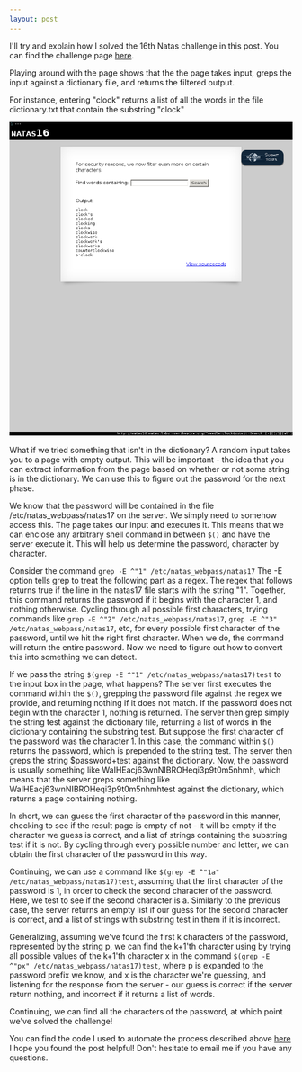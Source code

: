 ```yaml
---
layout: post
---
```


I'll try and explain how I solved the 16th Natas challenge in this post. You
can find the challenge page [here](http://natas16.natas.labs.overthewire.org).

Playing around with the page shows that the the page takes input, greps the
input against a dictionary file, and returns the filtered output.

For instance, entering "clock" returns a list of all the words in the file
dictionary.txt that contain the substring "clock"

![clock](/assets/clock.png)

What if we tried something that isn't in the dictionary? A random input
takes you to a page with empty output. This will be important - the idea
that you can extract information from the page based on whether or not some
string is in the dictionary. We can use this to figure out the password
for the next phase.

We know that the password will be contained in  the file /etc/natas_webpass/natas17
on the server. We simply need to somehow access this. The page takes our input
and executes it. This means that we can enclose any arbitrary shell command
in between `$()` and have the server execute it. This will help us determine the
password, character by character.

Consider the command `grep -E ^"1" /etc/natas_webpass/natas17`
The -E option tells grep to treat the following part as a regex. The regex that
follows returns true if the line in the natas17 file starts with the string "1".
Together, this command returns the password if it begins with the character 1,
and nothing otherwise. Cycling through all possible first characters, trying
commands like `grep -E ^"2" /etc/natas_webpass/natas17`, 
`grep -E ^"3" /etc/natas_webpass/natas17`, etc, for every possible first
character of the password, until we hit the right first character. When we do,
the command will return the entire password. Now we need to figure out how to
convert this into something we can detect.

If we pass the string `$(grep -E ^"1" /etc/natas_webpass/natas17)test` to the
input box in the page, what happens?
The server first  executes the command within the `$()`, grepping the password
file against the regex we provide, and returning nothing if it does not match.
If the password does not begin with the character 1, nothing is returned. The
server then grep simply the string test against the dictionary file, returning
a list of words in the dictionary containing the substring test.
But suppose the first character of the password was the character 1. In this
case, the command within `$()` returns the password, which is prepended to the
string test. The server then greps the string $password+test against the
dictionary. Now, the password is usually something like WaIHEacj63wnNIBROHeqi3p9t0m5nhmh,
which means that the server greps something like WaIHEacj63wnNIBROHeqi3p9t0m5nhmhtest
against the dictionary, which returns a page containing nothing.

In short, we can guess the first character of the password in this manner, checking
to see if the result page is empty of not - it will be empty if the character we
guess is correct, and a list of strings containing the substring test if it is
not. By cycling through every possible number and letter, we can obtain the
first character of the password in this way.

Continuing, we can use a command like `$(grep -E ^"1a" /etc/natas_webpass/natas17)test`,
assuming that the first character of the password is 1, in order to check the second
character of the password. Here, we test to see if the second character is a.
Similarly to the previous case, the server returns an empty list if our guess for
the second character is correct, and a list of strings with substring test in
them if it is incorrect.

Generalizing, assuming we've found the first k characters of the password, represented
by the string p, we can find the k+1'th character using by trying all possible
values of the k+1'th character x in the command `$(grep -E ^"px" /etc/natas_webpass/natas17)test`,
where p is expanded to the password prefix we know, and x is the character we're guessing,
and listening for the response from the server - our guess is correct if the
server return nothing, and incorrect if it returns a list of words.

Continuing, we can find all the characters of the password, at which point we've
solved the challenge!

You can find the code I used to automate the process described above [here](https://www.github.com/ManasGeorge/OverTheWire.git)
I hope you found the post helpful! Don't hesitate to email me if you have any questions.
